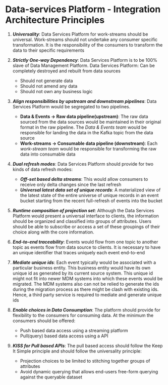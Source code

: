 # Data-services Platform - Integration Architecture Principles

1. ***Universality***: Data Services Platform for work-streams should be universal. Work-streams should not undertake any consumer specific transformation. It is the responsibility of the consumers to transform the data to their specific requirements

2. ***Strictly One-way Dependency***: Data Services Platform is to be 100% slave of Data Management Platform. Data Services Platform:
Can be completely destroyed and rebuilt from data sources
   * Should not generate data
   * Should not amend any data
   * Should not own any business logic

3. ***Align responsibilities by upstream and downstream pipelines***: Data Services Platform would be segregated to two pipelines.
   * **Data & Events -> Raw data pipeline(upstream)**: The raw data sourced from the data sources would be maintained in their original format in the raw pipeline. The *Data & Events team* would be responsible for landing the data in the Kafka topic from the data source
   * **Work-streams -> Consumable data pipeline (downstream)**: Each *work-stream team* would be responsible for transforming the raw data into consumable data

4. ***Dual refresh modes***: Data Services Platform should provide for two kinds of data refresh modes:
   * ***Off-set based delta streams***: This would allow consumers to receive only delta changes since the last refresh
   * ***Universal __latest__ data set of unique records***: A materialized view of the latest state of the entire universe of unique records in an event bucket starting from the recent full-refresh of events into the bucket

5. ***Runtime composition of projection set***: Although the Data Services Platform would present a universal interface to clients, the information should be organized and classified into groups of attributes. Users should be able to subscribe or access a set of these groupings of their choice along with the core information.
 
6. ***End-to-end traceability***: Events would flow from one topic to another topic as events flow from data source to clients. It is necessary to have an unique identifier that traces uniquely each event end-to-end

7. ***Mediate unique ids***: Each event typically would be associated with a particular business entity. This business entity would have its own unique id as generated by its current source system. This unique id might not fit into newer MDM systems into which these events would be migrated. The MDM systems also can not be relied to generate the ids during the migration process as there might be clash with existing ids. Hence, a third party service is required to mediate and generate unique ids

8. ***Enable choices in Data Consumption***: The platform should provide for flexibility to the consumers for consuming data. At the minimum the consumers should be offered:
   * Push based data access using a streaming platform
   * Pull(query) based data access using a API

9. ***KISS for Pull based APIs***: The pull based access should follow the Keep It Simple principle and should follow the universality principle:
   * Projection choices to be limited to stitching together groups of attributes
   * Avoid dynamic querying that allows end-users free-form querying against the queryable dataset
